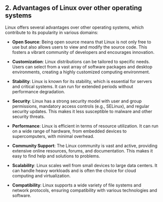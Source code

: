 ## 2. Advantages of Linux over other operating systems

Linux offers several advantages over other operating systems, which contribute to its popularity in various domains:

- **Open Source**: Being open source means that Linux is not only free to use but also allows users to view and modify the source code. This fosters a vibrant community of developers and encourages innovation.

- **Customization**: Linux distributions can be tailored to specific needs. Users can select from a vast array of software packages and desktop environments, creating a highly customized computing environment.

- **Stability**: Linux is known for its stability, which is essential for servers and critical systems. It can run for extended periods without performance degradation.

- **Security**: Linux has a strong security model with user and group permissions, mandatory access controls (e.g., SELinux), and regular security updates. This makes it less susceptible to malware and other security threats.

- **Performance**: Linux is efficient in terms of resource utilization. It can run on a wide range of hardware, from embedded devices to supercomputers, with minimal overhead.

- **Community Support**: The Linux community is vast and active, providing extensive online resources, forums, and documentation. This makes it easy to find help and solutions to problems.

- **Scalability**: Linux scales well from small devices to large data centers. It can handle heavy workloads and is often the choice for cloud computing and virtualization.

- **Compatibility**: Linux supports a wide variety of file systems and network protocols, ensuring compatibility with various technologies and software.